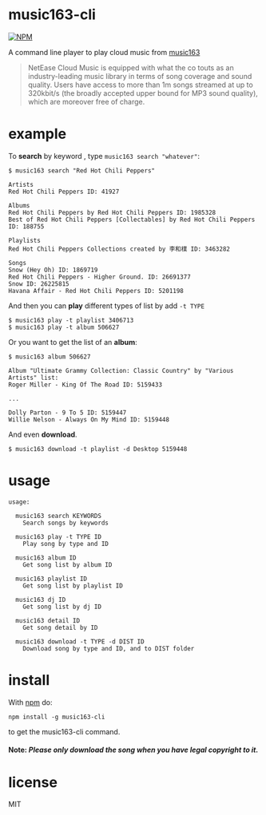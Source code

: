 music163-cli
========
[![NPM](https://nodei.co/npm/music163-cli.png)](https://nodei.co/npm/music163-cli/)

A command line player to play cloud music from [music163](http://music.163.com/)

> NetEase Cloud Music is equipped with what the co touts as an industry-leading music library in terms of song coverage and sound quality. Users have access to more than 1m songs streamed at up to 320kbit/s (the broadly accepted upper bound for MP3 sound quality), which are moreover free of charge.

# example

To **search** by keyword , type `music163 search "whatever"`:

```
$ music163 search "Red Hot Chili Peppers"

Artists
Red Hot Chili Peppers ID: 41927

Albums
Red Hot Chili Peppers by Red Hot Chili Peppers ID: 1985328
Best of Red Hot Chili Peppers [Collectables] by Red Hot Chili Peppers ID: 188755

Playlists
Red Hot Chili Peppers Collections created by 李和樸 ID: 3463282

Songs
Snow (Hey Oh) ID: 1869719
Red Hot Chili Peppers - Higher Ground. ID: 26691377
Snow ID: 26225815
Havana Affair - Red Hot Chili Peppers ID: 5201198
```

And then you can **play** different types of list by add `-t TYPE`

```
$ music163 play -t playlist 3406713
$ music163 play -t album 506627
```

Or you want to get the list of an **album**:
```
$ music163 album 506627

Album "Ultimate Grammy Collection: Classic Country" by "Various Artists" list:
Roger Miller - King Of The Road ID: 5159433

...

Dolly Parton - 9 To 5 ID: 5159447
Willie Nelson - Always On My Mind ID: 5159448
```

And even **download**.
```
$ music163 download -t playlist -d Desktop 5159448
```

# usage

```
usage:

  music163 search KEYWORDS
    Search songs by keywords

  music163 play -t TYPE ID
    Play song by type and ID

  music163 album ID
    Get song list by album ID

  music163 playlist ID
    Get song list by playlist ID

  music163 dj ID
    Get song list by dj ID

  music163 detail ID
    Get song detail by ID

  music163 download -t TYPE -d DIST ID
    Download song by type and ID, and to DIST folder

```

# install

With [npm](https://npmjs.org) do:

```
npm install -g music163-cli
```

to get the music163-cli command.

#### Note: <i>Please only download the song when you have legal copyright to it.</i>

# license

MIT

